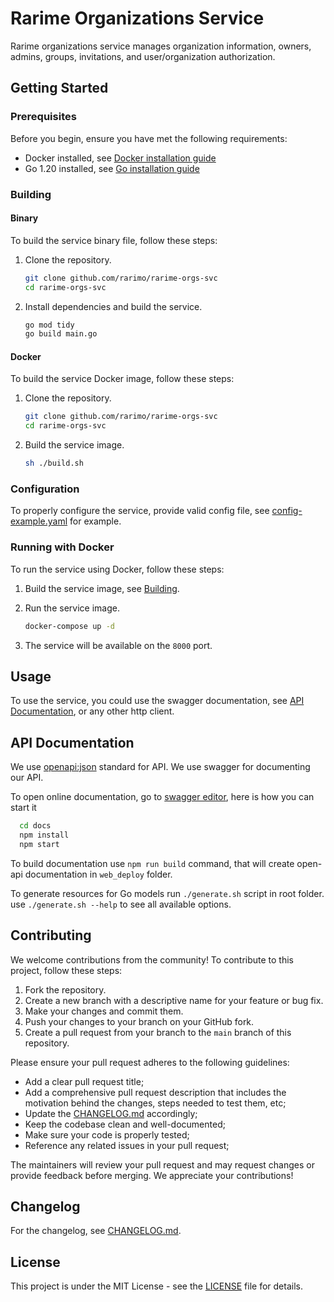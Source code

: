 # Rarime Organizations Service
Rarime organizations service manages organization information, owners, admins, groups, invitations, and user/organization authorization.

## Getting Started
### Prerequisites

Before you begin, ensure you have met the following requirements:

- Docker installed, see [Docker installation guide]
- Go 1.20 installed, see [Go installation guide]

### Building

#### Binary
To build the service binary file, follow these steps:

1. Clone the repository.

    ```bash
    git clone github.com/rarimo/rarime-orgs-svc
    cd rarime-orgs-svc
    ```

1. Install dependencies and build the service.

    ```bash
    go mod tidy
    go build main.go
    ```

#### Docker

To build the service Docker image, follow these steps:


1. Clone the repository.

    ```bash
    git clone github.com/rarimo/rarime-orgs-svc
    cd rarime-orgs-svc
    ```

1. Build the service image.

    ```bash
    sh ./build.sh
    ```

### Configuration

To properly configure the service, provide valid config file, see [config-example.yaml](config-example.yaml)
for example.

### Running with Docker

To run the service using Docker, follow these steps:

1. Build the service image, see [Building](#building).
1. Run the service image.

    ```bash
    docker-compose up -d
    ```
1. The service will be available on the `8000` port.

## Usage

To use the service, you could use the swagger documentation, see [API Documentation](#api-documentation), or
any other http client.

## API Documentation

We use [openapi:json] standard for API. We use swagger for documenting our API.

To open online documentation, go to [swagger editor], here is how you can start it
```bash
  cd docs
  npm install
  npm start
```
To build documentation use `npm run build` command,
that will create open-api documentation in `web_deploy` folder.

To generate resources for Go models run `./generate.sh` script in root folder.
use `./generate.sh --help` to see all available options.

## Contributing

We welcome contributions from the community! To contribute to this project, follow these steps:

1. Fork the repository.
1. Create a new branch with a descriptive name for your feature or bug fix.
1. Make your changes and commit them.
1. Push your changes to your branch on your GitHub fork.
1. Create a pull request from your branch to the `main` branch of this repository.

Please ensure your pull request adheres to the following guidelines:
- Add a clear pull request title;
- Add a comprehensive pull request description that includes the motivation behind the changes, steps needed to test them, etc;
- Update the [CHANGELOG.md](CHANGELOG.md) accordingly;
- Keep the codebase clean and well-documented;
- Make sure your code is properly tested;
- Reference any related issues in your pull request;

The maintainers will review your pull request and may request changes or provide feedback before merging. We appreciate your contributions!

## Changelog

For the changelog, see [CHANGELOG.md](CHANGELOG.md).

## License

This project is under the MIT License - see the [LICENSE](LICENSE) file for details.

[JSON:API]: https://jsonapi.org/
[Docker installation guide]: https://docs.docker.com/get-docker/
[Go installation guide]: https://golang.org/doc/install
[swagger editor]: http://localhost:8080/swagger-editor/
[openapi:json]: https://www.openapis.org/
